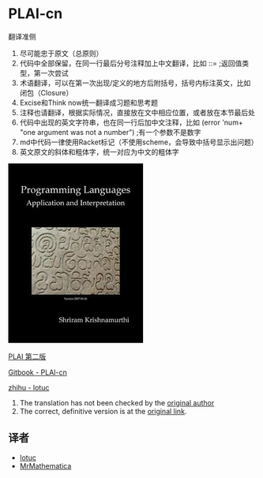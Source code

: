 # PLAI-cn

翻译准侧

1. 尽可能忠于原文（总原则）
2. 代码中<XXX>全部保留，在同一行最后分号注释加上中文翻译，比如
<answer-type-take-1> ::=  ;返回值类型，第一次尝试
3. 术语翻译，可以在第一次出现/定义的地方后附括号，括号内标注英文，比如
闭包（Closure）
4. Excise和Think now统一翻译成习题和思考题
5. 注释也请翻译，根据实际情况，直接放在文中相应位置，或者放在本节最后处
6. 代码中出现的英文字符串，也在同一行后加中文注释，比如
(error 'num+ "one argument was not a number")  ;有一个参数不是数字
7. md中代码一律使用Racket标记（不使用scheme，会导致中括号显示出问题）
8. 英文原文的斜体和粗体字，统一对应为中文的粗体字

![](imgs/PLAI-cover.jpg)

[PLAI 第二版](http://cs.brown.edu/courses/cs173/2012/book/index.html)

[Gitbook - PLAI-cn](https://www.gitbook.com/book/lotuc/plai-cn)

[zhihu - lotuc](https://zhuanlan.zhihu.com/lotuc)

1. The translation has not been checked by the <a href="mailto:shriram@gmail.com" target="_top">original author</a>
2. The correct, definitive version is at the [original link](http://cs.brown.edu/courses/cs173/2012/book/index.html).

## 译者

- [lotuc](https://github.com/lotuc)
- [MrMathematica](https://github.com/mrmathematica)
